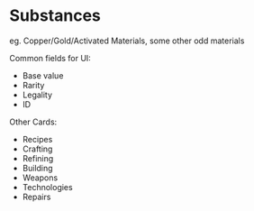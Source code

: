 # Substances

eg. Copper/Gold/Activated Materials, some other odd materials

Common fields for UI:
- Base value
- Rarity
- Legality
- ID

Other Cards:
- Recipes
- Crafting
- Refining
- Building
- Weapons
- Technologies
- Repairs